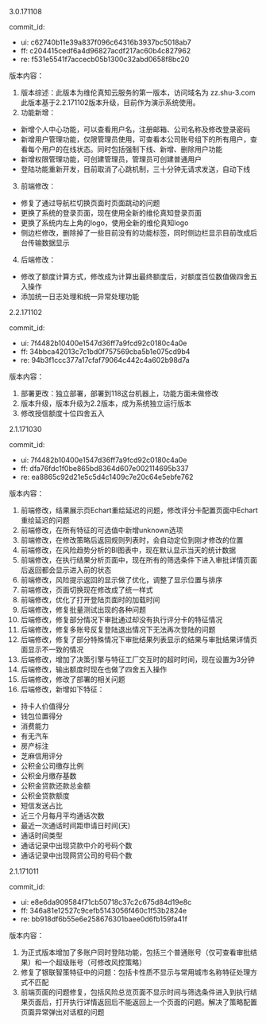 3.0.171108

commit_id:
- ui: c62740b11e39a837f096c64316b3937bc5018ab7
- ff: c204415cedf6a4d96827acdf217ac60b4c827962
- re: f531e5541f7accecb05b1300c32abd0658f8bc20

版本内容：
1. 版本综述：此版本为维伦真知云服务的第一版本，访问域名为 zz.shu-3.com此版本基于2.2.171102版本升级，目前作为演示系统使用。
2. 功能新增：
- 新增个人中心功能，可以查看用户名，注册邮箱、公司名称及修改登录密码
- 新增用户管理功能，仅限管理员使用，可查看本公司账号组下的所有用户，查看每个用户的在线状态。同时包括强制下线、新增、删除用户功能
- 新增权限管理功能，可创建管理员，管理员可创建普通用户
- 登陆功能重新开发，目前取消了心跳机制，三十分钟无请求发送，自动下线
3. 前端修改：
- 修复了通过导航栏切换页面时页面跳动的问题
- 更换了系统的登录页面，现在使用全新的维伦真知登录页面
- 更换了系统内左上角的logo，使用全新的维伦真知logo
- 侧边栏修改，删除掉了一些目前没有的功能标签，同时侧边栏显示目前改成后台传输数据显示
4. 后端修改：
- 修改了额度计算方式，修改成为计算出最终额度后，对额度百位数值做四舍五入操作
- 添加统一日志处理和统一异常处理功能


2.2.171102

commit_id:
- ui: 7f4482b10400e1547d36ff7a9fcd92c0180c4a0e
- ff: 34bbca42013c7c1bd0f757569cba5b1e075cd9b4
- re: 94b3f1ccc377a17cfaf79064c442c4a602b98d7a

版本内容：
1. 部署更改：独立部署，部署到118这台机器上，功能方面未做修改
2. 版本升级，版本升级为2.2版本，成为系统独立运行版本
3. 修改授信额度十位四舍五入

2.1.171030

commit_id:
- ui: 7f4482b10400e1547d36ff7a9fcd92c0180c4a0e
- ff: dfa76fdc1f0be865bd8364d607e002114695b337
- re: ea8865c92d21e5c5d4c1409c7e20c64e5ebfe762

版本内容：
1. 前端修改，结果展示页Echart重绘延迟的问题，修改评分卡配置页面中Echart重绘延迟的问题 
2. 前端修改，在所有特征的可选值中新增unknown选项 
3. 前端修改，在修改策略后返回规则列表时，会自动定位到刚才修改的位置
4. 前端修改，在风险趋势分析的BI图表中，现在默认显示当天的统计数据
5. 前端修改，在执行结果分析页面中，现在所有的筛选条件下进入审批详情页面后返回都会显示进入前的状态
6. 前端修改，风险提示返回的显示做了优化，调整了显示位置与排序
7. 前端修改，页面切换现在修改成了统一样式
8. 前端修改，优化了打开登陆页面时的加载时间
9. 后端修改，修复批量测试出现的各种问题
10. 后端修改，修复部分情况下审批通过却没有执行评分卡的特征情况
11. 后端修改，修复多账号反复登陆退出情况下无法再次登陆的问题
12. 后端修改，修复了部分特殊情况下审批结果列表显示的结果与审批结果详情页面显示不一致的情况
13. 后端修改，增加了决策引擎与特征工厂交互时的超时时间，现在设置为3分钟
14. 后端修改，输出额度时现在也做了四舍五入操作
15. 后端修改，修改了部署的相关问题
15. 后端修改，新增如下特征：
- 持卡人价值得分
- 钱包位置得分
- 消费能力
- 有无汽车
- 房产标注
- 芝麻信用评分
- 公积金公司缴存比例
- 公积金月缴存基数
- 公积金贷款还款总金额
- 公积金贷款额度
- 短信发送占比
- 近三个月每月平均通话次数
- 最近一次通话时间距申请日时间(天)
- 通话时间类型
- 通话记录中出现贷款中介的号码个数
- 通话记录中出现网贷公司的号码个数


2.1.171011

commit_id:
- ui: e8e6da909584f71cb50718c37c2c675d84d19e8c
- ff: 346a81e12527c9cefb5143056f460c1f53b2824e
- re: bb918df6b55e6e258676301baee0d6fb159fa41f

版本内容：
1. 为正式版本增加了多账户同时登陆功能，包括三个普通账号（仅可查看审批结果）和一个超级账号（可修改风控策略）
2. 修复了银联智策特征中的问题：包括卡性质不显示与常用城市名称特征处理方式不匹配
3. 前端页面的问题修复，包括风险总览页面不显示时间与筛选条件进入到执行结果页面后，打开执行详情返回后不能返回上一个页面的问题。解决了策略配置页面异常弹出对话框的问题